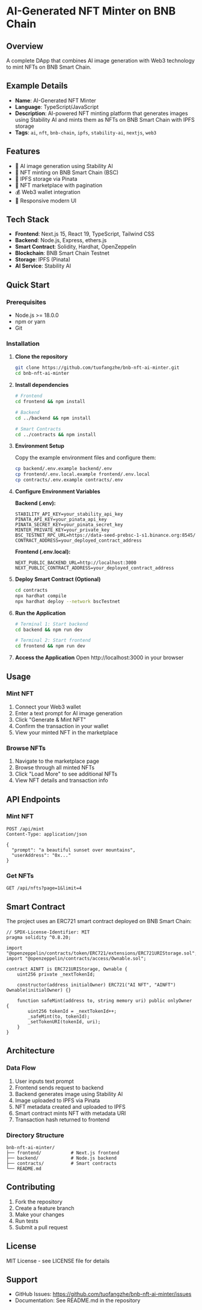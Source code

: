 # AI-Generated NFT Minter on BNB Chain

## Overview
A complete DApp that combines AI image generation with Web3 technology to mint NFTs on BNB Smart Chain.

## Example Details
- **Name**: AI-Generated NFT Minter
- **Language**: TypeScript/JavaScript
- **Description**: AI-powered NFT minting platform that generates images using Stability AI and mints them as NFTs on BNB Smart Chain with IPFS storage
- **Tags**: `ai`, `nft`, `bnb-chain`, `ipfs`, `stability-ai`, `nextjs`, `web3`

## Features
- 🎨 AI image generation using Stability AI
- 🔗 NFT minting on BNB Smart Chain (BSC)
- 📁 IPFS storage via Pinata
- 🏪 NFT marketplace with pagination
- 💰 Web3 wallet integration
- 📱 Responsive modern UI

## Tech Stack
- **Frontend**: Next.js 15, React 19, TypeScript, Tailwind CSS
- **Backend**: Node.js, Express, ethers.js
- **Smart Contract**: Solidity, Hardhat, OpenZeppelin
- **Blockchain**: BNB Smart Chain Testnet
- **Storage**: IPFS (Pinata)
- **AI Service**: Stability AI

## Quick Start

### Prerequisites
- Node.js >= 18.0.0
- npm or yarn
- Git

### Installation

1. **Clone the repository**
   ```bash
   git clone https://github.com/tuofangzhe/bnb-nft-ai-minter.git
   cd bnb-nft-ai-minter
   ```

2. **Install dependencies**
   ```bash
   # Frontend
   cd frontend && npm install
   
   # Backend
   cd ../backend && npm install
   
   # Smart Contracts
   cd ../contracts && npm install
   ```

3. **Environment Setup**
   
   Copy the example environment files and configure them:
   ```bash
   cp backend/.env.example backend/.env
   cp frontend/.env.local.example frontend/.env.local
   cp contracts/.env.example contracts/.env
   ```

4. **Configure Environment Variables**
   
   **Backend (.env):**
   ```env
   STABILITY_API_KEY=your_stability_api_key
   PINATA_API_KEY=your_pinata_api_key
   PINATA_SECRET_KEY=your_pinata_secret_key
   MINTER_PRIVATE_KEY=your_private_key
   BSC_TESTNET_RPC_URL=https://data-seed-prebsc-1-s1.binance.org:8545/
   CONTRACT_ADDRESS=your_deployed_contract_address
   ```
   
   **Frontend (.env.local):**
   ```env
   NEXT_PUBLIC_BACKEND_URL=http://localhost:3000
   NEXT_PUBLIC_CONTRACT_ADDRESS=your_deployed_contract_address
   ```

5. **Deploy Smart Contract (Optional)**
   ```bash
   cd contracts
   npx hardhat compile
   npx hardhat deploy --network bscTestnet
   ```

6. **Run the Application**
   ```bash
   # Terminal 1: Start backend
   cd backend && npm run dev
   
   # Terminal 2: Start frontend
   cd frontend && npm run dev
   ```

7. **Access the Application**
   Open http://localhost:3000 in your browser

## Usage

### Mint NFT
1. Connect your Web3 wallet
2. Enter a text prompt for AI image generation
3. Click "Generate & Mint NFT"
4. Confirm the transaction in your wallet
5. View your minted NFT in the marketplace

### Browse NFTs
1. Navigate to the marketplace page
2. Browse through all minted NFTs
3. Click "Load More" to see additional NFTs
4. View NFT details and transaction info

## API Endpoints

### Mint NFT
```http
POST /api/mint
Content-Type: application/json

{
  "prompt": "a beautiful sunset over mountains",
  "userAddress": "0x..."
}
```

### Get NFTs
```http
GET /api/nfts?page=1&limit=4
```

## Smart Contract

The project uses an ERC721 smart contract deployed on BNB Smart Chain:

```solidity
// SPDX-License-Identifier: MIT
pragma solidity ^0.8.20;

import "@openzeppelin/contracts/token/ERC721/extensions/ERC721URIStorage.sol";
import "@openzeppelin/contracts/access/Ownable.sol";

contract AINFT is ERC721URIStorage, Ownable {
    uint256 private _nextTokenId;
    
    constructor(address initialOwner) ERC721("AI NFT", "AINFT") Ownable(initialOwner) {}
    
    function safeMint(address to, string memory uri) public onlyOwner {
        uint256 tokenId = _nextTokenId++;
        _safeMint(to, tokenId);
        _setTokenURI(tokenId, uri);
    }
}
```

## Architecture

### Data Flow
1. User inputs text prompt
2. Frontend sends request to backend
3. Backend generates image using Stability AI
4. Image uploaded to IPFS via Pinata
5. NFT metadata created and uploaded to IPFS
6. Smart contract mints NFT with metadata URI
7. Transaction hash returned to frontend

### Directory Structure
```
bnb-nft-ai-minter/
├── frontend/           # Next.js frontend
├── backend/            # Node.js backend
├── contracts/          # Smart contracts
└── README.md
```

## Contributing

1. Fork the repository
2. Create a feature branch
3. Make your changes
4. Run tests
5. Submit a pull request

## License

MIT License - see LICENSE file for details

## Support

- GitHub Issues: https://github.com/tuofangzhe/bnb-nft-ai-minter/issues
- Documentation: See README.md in the repository
